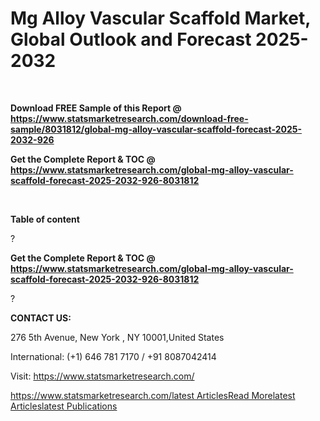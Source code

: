 <h1>Mg Alloy Vascular Scaffold Market, Global Outlook and Forecast 2025-2032</h1><br/><p><strong>Download FREE Sample of this Report @ <a href="https://www.statsmarketresearch.com/download-free-sample/8031812/global-mg-alloy-vascular-scaffold-forecast-2025-2032-926">https://www.statsmarketresearch.com/download-free-sample/8031812/global-mg-alloy-vascular-scaffold-forecast-2025-2032-926</a></strong></p>
 
 
 
 <div><b>Get the Complete Report & TOC @ <a href="https://www.statsmarketresearch.com/global-mg-alloy-vascular-scaffold-forecast-2025-2032-926-8031812">https://www.statsmarketresearch.com/global-mg-alloy-vascular-scaffold-forecast-2025-2032-926-8031812</a></b></div>
 
 
 
 <p><br />
 
 <b>Table of content</b></p>
 
 
 
 <p>? </p>
 
 
 
 <div><b>Get the Complete Report & TOC @ <a href="https://www.statsmarketresearch.com/global-mg-alloy-vascular-scaffold-forecast-2025-2032-926-8031812">https://www.statsmarketresearch.com/global-mg-alloy-vascular-scaffold-forecast-2025-2032-926-8031812</a></b></div>
 
 
 
 <p>? </p>
 
 
 
 <p><b>CONTACT US:</b><br />
 
 276 5th Avenue, New York , NY 10001,United States<br />
 
 International: (+1) 646 781 7170 / +91 8087042414<br />
 
 Visit: <a href="https://www.statsmarketresearch.com/">https://www.statsmarketresearch.com/</a><br />
 
 <a href="https://gyeongbokgung.com">https://www.statsmarketresearch.com/</a><a href="https://hallyeomaritime.com">latest Articles</a><a href="https://jingwansa.com">Read More</a><a href="https://nguoiviet.jp/">latest Articles</a><a href="https://www.intelmarketresearch.com/">latest Publications</a></p>